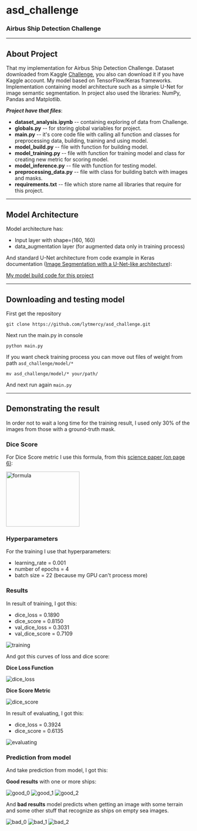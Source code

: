 # asd_challenge
### Airbus Ship Detection Challenge

---

## About Project
That my implementation for Airbus Ship Detection Challenge.
Dataset downloaded from Kaggle [Challenge](https://www.kaggle.com/competitions/airbus-ship-detection/data), you also can download it if you have Kaggle account.
My model based on TensorFlow/Keras frameworks. 
Implementation containing model architecture such as a simple U-Net for image semantic segmentation.
In project also used the libraries: NumPy, Pandas and Matplotlib.

**_Project have that files_**:
- **dataset_analysis.ipynb** -- containing exploring of data from Challenge.
- **globals.py** -- for storing global variables for project.
- **main.py** -- it's core code file with calling all function and classes for preprocessing data, 
  building, training and using model.
- **model_build.py** -- file with function for building model.
- **model_training.py** -- file with function for training model and class for creating new metric for scoring model.
- **model_inference.py** -- file with function for testing model.
- **preprocessing_data.py** -- file with class for building batch with images and masks.
- **requirements.txt** -- file which store name all libraries that require for this project.

---

## Model Architecture

Model architecture has:
- Input layer with shape=(160, 160)
- data_augmentation layer (for augmented data only in training process)

And standard U-Net architecture from code example in 
Keras documentation ([Image Segmentation with a U-Net-like architecture](https://keras.io/examples/vision/oxford_pets_image_segmentation/#prepare-unet-xceptionstyle-model)):

[My model build code for this project](model_build.py)

---

## Downloading and testing model

First get the repository
```commandline
git clone https://github.com/lytmercy/asd_challenge.git
```
Next run the main.py in console
```commandline
python main.py
```

If you want check training process you can move out files of weight from path `asd_challenge/model/*`
```commandline
mv asd_challenge/model/* your/path/
```
And next run again `main.py`

---

## Demonstrating the result

In order not to wait a long time for the training result, 
I used only 30% of the images from those with a ground-truth mask.

### Dice Score
For Dice Score metric I use this formula, from this [science paper (on page 6)](https://arxiv.org/pdf/1606.04797v1.pdf):

<img alt="formula" height="150" src="https://latex.codecogs.com/svg.image?D&amp;space;=&amp;space;\frac{2\sum\limits_{i}^{N}&amp;space;p_i&amp;space;g_i}{\sum\limits_{i}^{N}&amp;space;p_i^2&amp;space;&amp;plus;&amp;space;\sum\limits_{i}^{N}&amp;space;g_i^2}" width="200"/>

### Hyperparameters

For the training I use that hyperparameters:
- learning_rate = 0.001
- number of epochs = 4
- batch size = 22 (because my GPU can't process more)

### Results

In result of training, I got this:
- dice_loss = 0.1890
- dice_score = 0.8150
- val_dice_loss = 0.3031
- val_dice_score = 0.7109

![training](readme_images/training_process.png)

And got this curves of loss and dice score:

**Dice Loss Function**

![dice_loss](readme_images/loss_fun_result.png)

**Dice Score Metric**

![dice_score](readme_images/dice_score_result.png)

In result of evaluating, I got this:
- dice_loss = 0.3924
- dice_score = 0.6135

![evaluating](readme_images/evaluating_process.png)

### Prediction from model

And take prediction from model, I got this:

**Good results** with one or more ships:

![good_0](readme_images/good_0.png)
![good_1](readme_images/good_1.png)
![good_2](readme_images/good_2.png)

And **bad results** model predicts when getting an image with some terrain 
and some other stuff that recognize as ships on empty sea images.

![bad_0](readme_images/bad_0.png)
![bad_1](readme_images/bad_1.png)
![bad_2](readme_images/bad_2.png)
